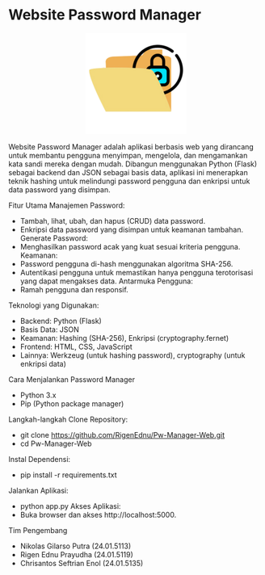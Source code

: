 <h1>Website Password Manager</h1>

<div align="center">
  <img src="public/img/logo-200.png" alt="Logo" width="200" />
</div>

Website Password Manager adalah aplikasi berbasis web yang dirancang untuk membantu pengguna menyimpan, mengelola, dan mengamankan kata sandi mereka dengan mudah. Dibangun menggunakan Python (Flask) sebagai backend dan JSON sebagai basis data, aplikasi ini menerapkan teknik hashing untuk melindungi password pengguna dan enkripsi untuk data password yang disimpan.

Fitur Utama
Manajemen Password:
- Tambah, lihat, ubah, dan hapus (CRUD) data password.
- Enkripsi data password yang disimpan untuk keamanan tambahan.
Generate Password:
- Menghasilkan password acak yang kuat sesuai kriteria pengguna.
Keamanan:
- Password pengguna di-hash menggunakan algoritma SHA-256.
- Autentikasi pengguna untuk memastikan hanya pengguna terotorisasi yang dapat mengakses   data.
Antarmuka Pengguna:
- Ramah pengguna dan responsif.

Teknologi yang Digunakan:
- Backend: Python (Flask)
- Basis Data: JSON
- Keamanan: Hashing (SHA-256), Enkripsi (cryptography.fernet)
- Frontend: HTML, CSS, JavaScript
- Lainnya: Werkzeug (untuk hashing password), cryptography (untuk enkripsi data)

Cara Menjalankan Password Manager
- Python 3.x 
- Pip (Python package manager)

Langkah-langkah
Clone Repository:
- git clone https://github.com/RigenEdnu/Pw-Manager-Web.git
- cd Pw-Manager-Web

Instal Dependensi:
- pip install -r requirements.txt

Jalankan Aplikasi:
- python app.py
Akses Aplikasi:
- Buka browser dan akses http://localhost:5000.

Tim Pengembang
- Nikolas Gilarso Putra (24.01.5113)
- Rigen Ednu Prayudha (24.01.5119)
- Chrisantos Seftrian Enol (24.01.5135)